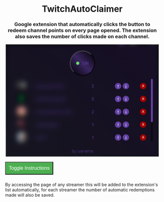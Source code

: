 <h1 align="center">TwitchAutoClaimer</h1>
<h3 align="center">Google extension that automatically clicks the button to redeem channel points on every page opened. The extension also saves the number of clicks made on each channel.</h3>
<div align="center">
  <img alt="screenshot.png" width="500" src="https://github.com/LorenzoA98/TwitchAutoCLaimer/blob/main/screenshot.png">
</div>


<button onclick="toggleInstructions()" style="font-family: Arial, sans-serif; font-size: 16px; background-color: #4CAF50; color: white; padding: 10px; margin-bottom: 10px; cursor: pointer;">Toggle Instructions</button>

<ol id="instructionsList" style="font-family: Arial, sans-serif; font-size: 16px; line-height: 1.5; color: #333; display: none;">
  <li>Open Chrome;</li>
  <li>At the top right, select More (three dots) -&gt; Extension -&gt; Manage extensions;</li>
  <li>At the top right activate developer mode;</li>
  <li>At the top left click on "Load unpackaged extension" and select the extension folder;</li>
  <li>Now you can enjoy seeing how it automatically redeems channel points.</li>
</ol>

<script>
  function toggleInstructions() {
    var instructionsList = document.getElementById("instructionsList");
    instructionsList.style.display = (instructionsList.style.display === "none") ? "block" : "none";
  }
</script>


By accessing the page of any streamer this will be added to the extension's list automatically, for each streamer the number of automatic redemptions made will also be saved.
